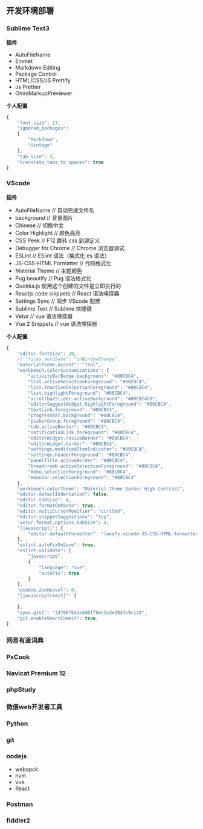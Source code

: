 ## 开发环境部署

### Sublime Text3

**插件**

* AutoFileName
* Emmet
* Markdown Editing
* Package Control
* HTML/CSS/JS Prettify
* Js Prettier
* OmniMarkupPreviewer

**个人配置**

```js
{
	"font_size": 17,
	"ignored_packages":
	[
		"Markdown",
		"Vintage"
	],
	"tab_size": 4,
	"translate_tabs_to_spaces": true
}
```


### VScode

**插件**

* AutoFileName // 自动完成文件名
* background // 背景图片
* Chinese // 切换中文
* Color Highlight // 颜色高亮
* CSS Peek // F12 跳转 css 到源定义
* Debugger for Chrome // Chrome 浏览器调试
* ESLint // ESlint 语法（格式化 es 语法）
* JS-CSS-HTML Formatter // 代码格式化
* Material Theme // 主题颜色
* Pug beautify // Pug 语法格式化
* Quokka.js 使用这个创建的文件是立即执行的
* Reactjs code snippets // React 语法嗅探器
* Settings Sync // 同步 VScode 配置
* Sublime Text // Sublime 快捷键
* Vetur // vue 语法嗅探器
* Vue 2 Snippets // vue 语法嗅探器

**个人配置**

```js
{
    "editor.fontSize": 20,
    // "files.autoSave": "onWindowChange",
    "materialTheme.accent": "Teal",
    "workbench.colorCustomizations": {
        "activityBarBadge.background": "#80CBC4",
        "list.activeSelectionForeground": "#80CBC4",
        "list.inactiveSelectionForeground": "#80CBC4",
        "list.highlightForeground": "#80CBC4",
        "scrollbarSlider.activeBackground": "#80CBC450",
        "editorSuggestWidget.highlightForeground": "#80CBC4",
        "textLink.foreground": "#80CBC4",
        "progressBar.background": "#80CBC4",
        "pickerGroup.foreground": "#80CBC4",
        "tab.activeBorder": "#80CBC4",
        "notificationLink.foreground": "#80CBC4",
        "editorWidget.resizeBorder": "#80CBC4",
        "editorWidget.border": "#80CBC4",
        "settings.modifiedItemIndicator": "#80CBC4",
        "settings.headerForeground": "#80CBC4",
        "panelTitle.activeBorder": "#80CBC4",
        "breadcrumb.activeSelectionForeground": "#80CBC4",
        "menu.selectionForeground": "#80CBC4",
        "menubar.selectionForeground": "#80CBC4"
    },
    "workbench.colorTheme": "Material Theme Darker High Contrast",
    "editor.detectIndentation": false,
    "editor.tabSize": 4,
    "editor.formatOnPaste": true,
    "editor.multiCursorModifier": "ctrlCmd",
    "editor.snippetSuggestions": "top",
    "vetur.format.options.tabSize": 4,
    "[javascript]": {
        "editor.defaultFormatter": "lonefy.vscode-JS-CSS-HTML-formatter"
    },
    "eslint.autoFixOnSave": true,
    "eslint.validate": [
        "javascript",
        {
            "language": "vue",
            "autoFix": true
        }
    ],
    "window.zoomLevel": 0,
    "[javascriptreact]": {
        
    },
    "sync.gist": "34796f642a4d6ffbbc3cde5924b9c144",
    "git.enableSmartCommit": true,
}
```

### 网易有道词典

### PxCook

### Navicat Premium 12

### phpStudy

### 微信web开发者工具

### Python

### git

### nodejs

* webapck
* nvm
* vue
* React

### Postman

### fiddler2

### 
